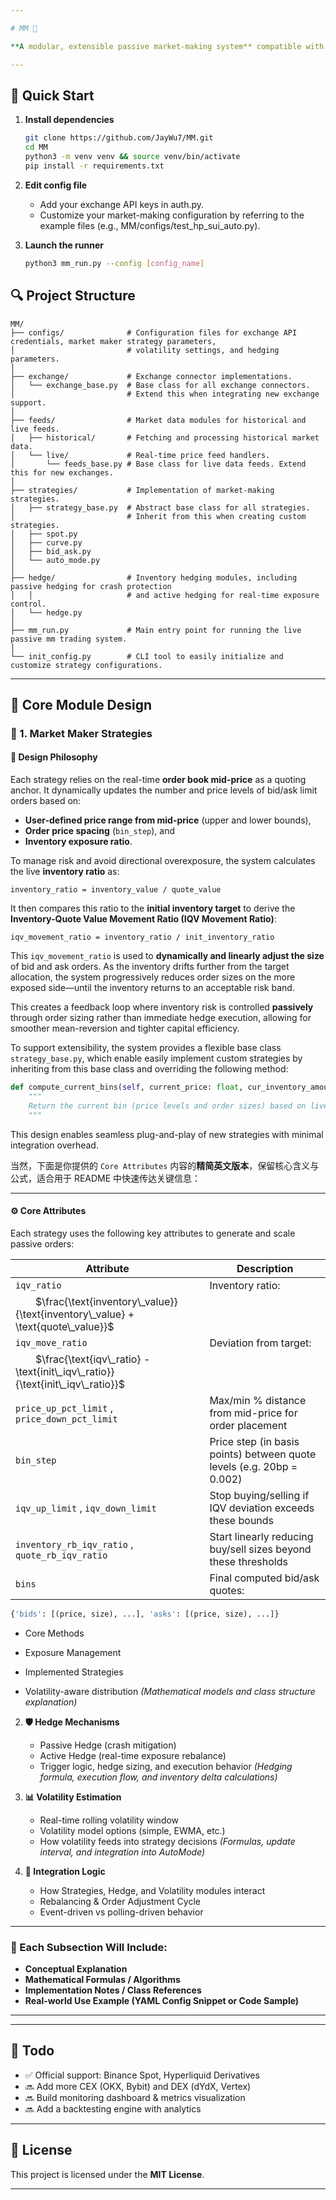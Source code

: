 ```yaml
---

# MM 🧠

**A modular, extensible passive market-making system** compatible with both **CEX** (Binance Spot) and **DEX** (Hyperliquid Derivatives), built around an order-book architecture. It supports multiple trading pairs and can be expanded to additional platforms.

---
```


## 🚀 Quick Start

1. **Install dependencies**

   ```bash
   git clone https://github.com/JayWu7/MM.git
   cd MM
   python3 -m venv venv && source venv/bin/activate
   pip install -r requirements.txt
   ```

2. **Edit config file**
   * Add your exchange API keys in auth.py.
   * Customize your market-making configuration by referring to the example files (e.g., MM/configs/test_hp_sui_auto.py).

3. **Launch the runner**

   ```bash
   python3 mm_run.py --config [config_name] 
   ```

## 🔍 Project Structure

```
MM/
├── configs/              # Configuration files for exchange API credentials, market maker strategy parameters, 
│                         # volatility settings, and hedging parameters.
│
├── exchange/             # Exchange connector implementations.
│   └── exchange_base.py  # Base class for all exchange connectors. 
│                         # Extend this when integrating new exchange support.
│
├── feeds/                # Market data modules for historical and live feeds.
│   ├── historical/       # Fetching and processing historical market data.
│   └── live/             # Real-time price feed handlers.
│       └── feeds_base.py # Base class for live data feeds. Extend this for new exchanges.
│
├── strategies/           # Implementation of market-making strategies.
│   ├── strategy_base.py  # Abstract base class for all strategies. 
│                         # Inherit from this when creating custom strategies.
│   ├── spot.py
│   ├── curve.py
│   ├── bid_ask.py
│   └── auto_mode.py
│
├── hedge/                # Inventory hedging modules, including passive hedging for crash protection 
│   │                     # and active hedging for real-time exposure control.
│   └── hedge.py
│
├── mm_run.py             # Main entry point for running the live passive mm trading system.
│
└── init_config.py        # CLI tool to easily initialize and customize strategy configurations.

```

---

## 🧠 Core Module Design

### 📐 1. Market Maker Strategies

#### 🧭  Design Philosophy

Each strategy relies on the real-time **order book mid-price** as a quoting anchor. It dynamically updates the number and price levels of bid/ask limit orders based on:

* **User-defined price range from mid-price** (upper and lower bounds),
* **Order price spacing** (`bin_step`), and
* **Inventory exposure ratio**.

To manage risk and avoid directional overexposure, the system calculates the live **inventory ratio** as:

```
inventory_ratio = inventory_value / quote_value
```

It then compares this ratio to the **initial inventory target** to derive the **Inventory-Quote Value Movement Ratio (IQV Movement Ratio)**:

```
iqv_movement_ratio = inventory_ratio / init_inventory_ratio
```

This `iqv_movement_ratio` is used to **dynamically and linearly adjust the size** of bid and ask orders. As the inventory drifts further from the target allocation, the system progressively reduces order sizes on the more exposed side—until the inventory returns to an acceptable risk band.

This creates a feedback loop where inventory risk is controlled **passively** through order sizing rather than immediate hedge execution, allowing for smoother mean-reversion and tighter capital efficiency.

To support extensibility, the system provides a flexible base class `strategy_base.py`, which enable easily implement custom strategies by inheriting from this base class and overriding the following method:

```python
def compute_current_bins(self, current_price: float, cur_inventory_amount: float, cur_quote_amount: float) -> dict:
    """
    Return the current bin (price levels and order sizes) based on live market and position state.
    """
```

This design enables seamless plug-and-play of new strategies with minimal integration overhead.

当然，下面是你提供的 `Core Attributes` 内容的**精简英文版本**，保留核心含义与公式，适合用于 README 中快速传达关键信息：

---

#### ⚙️ Core Attributes

Each strategy uses the following key attributes to generate and scale passive orders:

| Attribute                                                                         | Description                                                           |
| --------------------------------------------------------------------------------- | --------------------------------------------------------------------- |
| `iqv_ratio`                                                                       | Inventory ratio:                                                      |
|   $\frac{\text{inventory\_value}}{\text{inventory\_value} + \text{quote\_value}}$ |                                                                       |
| `iqv_move_ratio`                                                                  | Deviation from target:                                                |
|   $\frac{\text{iqv\_ratio} - \text{init\_iqv\_ratio}}{\text{init\_iqv\_ratio}}$   |                                                                       |
| `price_up_pct_limit` , `price_down_pct_limit`                                     | Max/min % distance from mid-price for order placement                 |
| `bin_step`                                                                        | Price step (in basis points) between quote levels (e.g. 20bp = 0.002) |
| `iqv_up_limit` , `iqv_down_limit`                                                 | Stop buying/selling if IQV deviation exceeds these bounds             |
| `inventory_rb_iqv_ratio` , `quote_rb_iqv_ratio`                                   | Start linearly reducing buy/sell sizes beyond these thresholds        |
| `bins`                                                                            | Final computed bid/ask quotes:                                        |

```python
{'bids': [(price, size), ...], 'asks': [(price, size), ...]}
```


   * Core Methods
   * Exposure Management
   * Implemented Strategies


   * Volatility-aware distribution
     *(Mathematical models and class structure explanation)*

2. **🛡️ Hedge Mechanisms**

   * Passive Hedge (crash mitigation)
   * Active Hedge (real-time exposure rebalance)
   * Trigger logic, hedge sizing, and execution behavior
     *(Hedging formula, execution flow, and inventory delta calculations)*

3. **📊 Volatility Estimation**

   * Real-time rolling volatility window
   * Volatility model options (simple, EWMA, etc.)
   * How volatility feeds into strategy decisions
     *(Formulas, update interval, and integration into AutoMode)*

4. **🧩 Integration Logic**

   * How Strategies, Hedge, and Volatility modules interact
   * Rebalancing & Order Adjustment Cycle
   * Event-driven vs polling-driven behavior

---

### 📎 Each Subsection Will Include:

* **Conceptual Explanation**
* **Mathematical Formulas / Algorithms**
* **Implementation Notes / Class References**
* **Real-world Use Example (YAML Config Snippet or Code Sample)**

---


---


## 📅 Todo

* ✅ Official support: Binance Spot, Hyperliquid Derivatives
* 🔜 Add more CEX (OKX, Bybit) and DEX (dYdX, Vertex)
* 🔜 Build monitoring dashboard & metrics visualization
* 🔜 Add a backtesting engine with analytics

---

## 📄 License

This project is licensed under the **MIT License**.

---

